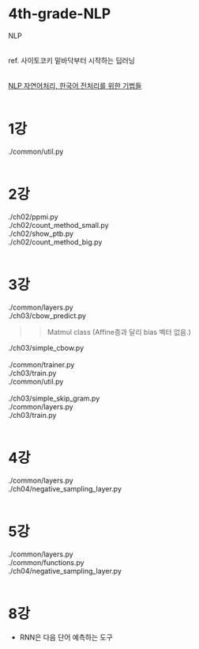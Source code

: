# 4th-grade-NLP
NLP <br>
<br>

ref. 사이토코키 밑바닥부터 시작하는 딥러닝 <br>
<br>

[NLP 자연어처리, 한국어 전처리를 위한 기법들](https://ebbnflow.tistory.com/246) <br>
<br>

# 1강
./common/util.py <br>
<br>

# 2강
./ch02/ppmi.py <br>
./ch02/count_method_small.py <br>
./ch02/show_ptb.py <br>
./ch02/count_method_big.py <br>
<br>

# 3강
./common/layers.py <br>
./ch03/cbow_predict.py <br>
>> Matmul class (Affine층과 달리 bias 벡터 없음.)

./ch03/simple_cbow.py <br>
<br>
./common/trainer.py <br>
./ch03/train.py <br>
./common/util.py <br>
<br>
./ch03/simple_skip_gram.py <br>
./common/layers.py <br>
./ch03/train.py <br>
<br>

# 4강
./common/layers.py <br>
./ch04/negative_sampling_layer.py <br>
<br>

# 5강
./common/layers.py <br>
./common/functions.py <br>
./ch04/negative_sampling_layer.py <br>
<br>

# 8강
* RNN은 다음 단어 예측하는 도구